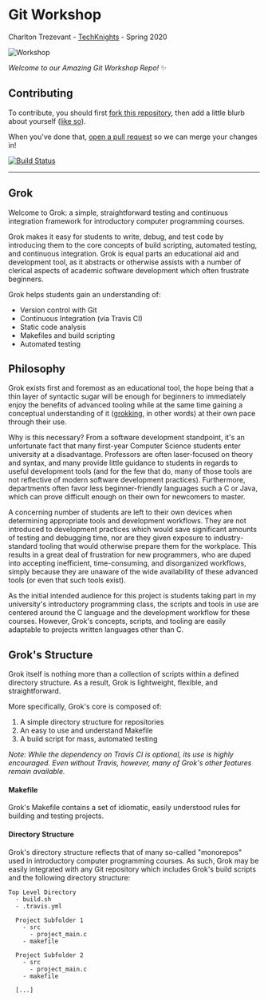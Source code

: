# Git Workshop
Charlton Trezevant - [TechKnights](http://techknights.org/) - Spring 2020

![Workshop](https://cdn-images-1.medium.com/max/1600/1*n-KARxQmPoktpDNLruTFGw.jpeg)

_Welcome to our Amazing Git Workshop Repo!_ :sparkles:

## Contributing

To contribute, you should first [fork this repository](https://help.github.com/articles/fork-a-repo/), then add a little blurb about yourself ([like so](people/charlton.md)).

When you've done that, [open a pull request](https://github.com/ctrezevant/git-workshop/compare) so we can merge your changes in!

[![Build Status](https://travis-ci.com/ctrezevant/git-workshop-fa20.svg?token=1gXi4TsAhWA5sHSzQgnA&branch=master)](https://travis-ci.com/ctrezevant/git-workshop-fa20)

---

## Grok

Welcome to Grok: a simple, straightforward testing and continuous integration framework for introductory computer programming courses.

Grok makes it easy for students to write, debug, and test code by introducing them to the core concepts of build scripting, automated testing, and continuous integration. Grok is equal parts an educational aid and development tool, as it abstracts or otherwise assists with a number of clerical aspects of academic software development which often frustrate beginners.

Grok helps students gain an understanding of:
- Version control with Git
- Continuous Integration (via Travis CI)
- Static code analysis
- Makefiles and build scripting
- Automated testing

## Philosophy

Grok exists first and foremost as an educational tool, the hope being that a thin layer of syntactic sugar will be enough for beginners to immediately enjoy the benefits of advanced tooling while at the same time gaining a conceptual understanding of it ([grokking](https://www.merriam-webster.com/dictionary/grok), in other words) at their own pace through their use.

Why is this necessary? From a software development standpoint, it's an unfortunate fact that many first-year Computer Science students enter university at a disadvantage. Professors are often laser-focused on theory and syntax, and many provide little guidance to students in regards to useful development tools (and for the few that do, many of those tools are not reflective of modern software development practices). Furthermore, departments often favor less beginner-friendly languages such a C or Java, which can prove difficult enough on their own for newcomers to master.

A concerning number of students are left to their own devices when determining appropriate tools and development workflows. They are not introduced to development practices which would save significant amounts of testing and debugging time, nor are they given exposure to industry-standard tooling that would otherwise prepare them for the workplace. This results in a great deal of frustration for new programmers, who are duped into accepting inefficient, time-consuming, and disorganized workflows, simply because they are unaware of the wide availability of these advanced tools (or even that such tools exist).

As the initial intended audience for this project is students taking part in my university's introductory programming class, the scripts and tools in use are centered around the C language and the development workflow for these courses. However, Grok's concepts, scripts, and tooling are easily adaptable to projects written languages other than C.


## Grok's Structure

Grok itself is nothing more than a collection of scripts within a defined directory structure. As a result, Grok is lightweight, flexible, and straightforward.

More specifically, Grok's core is composed of:
1. A simple directory structure for repositories
2. An easy to use and understand Makefile
3. A build script for mass, automated testing

_Note: While the dependency on Travis CI is optional, its use is highly encouraged. Even without Travis, however, many of Grok's other features remain available._

#### Makefile

Grok's Makefile contains a set of idiomatic, easily understood rules for building and testing projects.


#### Directory Structure

Grok's directory structure reflects that of many so-called "monorepos" used in introductory computer programming courses. As such, Grok may be easily integrated with any Git repository which includes Grok's build scripts and the following directory structure:

```
Top Level Directory
  - build.sh
  - .travis.yml

  Project Subfolder 1
    - src
      - project_main.c
    - makefile

  Project Subfolder 2
    - src
      - project_main.c
    - makefile

  [...]
```



